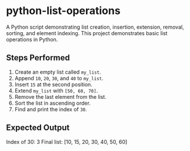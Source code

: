 # python-list-operations
A Python script demonstrating list creation, insertion, extension, removal, sorting, and element indexing.
This project demonstrates basic list operations in Python.

## Steps Performed
1. Create an empty list called `my_list`.
2. Append `10`, `20`, `30`, and `40` to `my_list`.
3. Insert `15` at the second position.
4. Extend `my_list` with `[50, 60, 70]`.
5. Remove the last element from the list.
6. Sort the list in ascending order.
7. Find and print the index of `30`.

## Expected Output
Index of 30: 3
Final list: [10, 15, 20, 30, 40, 50, 60]


